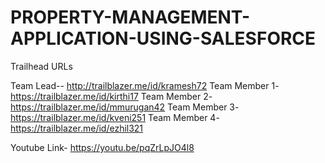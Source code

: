 # PROPERTY-MANAGEMENT-APPLICATION-USING-SALESFORCE

Trailhead URLs

Team Lead-- http://trailblazer.me/id/kramesh72
Team Member 1-https://trailblazer.me/id/kirthi17
Team Member 2-https://trailblazer.me/id/mmurugan42
Team Member 3-https://trailblazer.me/id/kveni251
Team Member 4-https://trailblazer.me/id/ezhil321

Youtube Link- https://youtu.be/pqZrLpJO4l8
